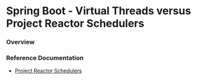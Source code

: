 # Spring Boot - Virtual Threads versus Project Reactor Schedulers

### Overview



### Reference Documentation

* [Project Reactor Schedulers](https://projectreactor.io/docs/core/release/api/reactor/core/scheduler/Schedulers.html)